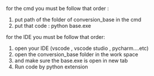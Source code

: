 for the cmd you must be follow that order :

1. put path of the folder of conversion_base in the cmd
2. put that code : python base.exe

for the IDE you must be follow that order:

1. open your IDE (vscode , vscode studio , pycharm....etc)
2. open the conversion_base folder in the work space
3. and make sure the base.exe is open in new tab
4. Run code by python extension
